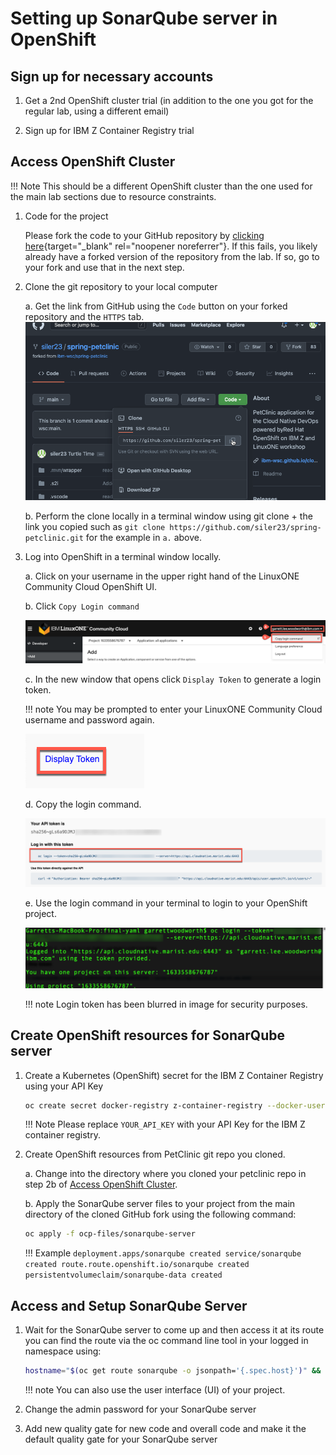 # Setting up SonarQube server in OpenShift

## Sign up for necessary accounts

1. Get a 2nd OpenShift cluster trial (in addition to the one you got for the regular lab, using a different email)

2. Sign up for IBM Z Container Registry trial

## Access OpenShift Cluster

!!! Note
    This should be a different OpenShift cluster than the one used for the main lab sections due to resource constraints.

1. Code for the project

    Please fork the code to your GitHub repository by [clicking here](https://github.com/ibm-wsc/spring-petclinic/fork){target="_blank" rel="noopener noreferrer"}. If this fails, you likely already have a forked version of the repository from the lab. If so, go to your fork and use that in the next step.

2. Clone the git repository to your local computer 

    a. Get the link from GitHub using the `Code` button on your forked repository and the `HTTPS` tab. ![Clone PetClinic example](../images/YamlSetup/ClonePetclinic.png)

    b. Perform the clone locally in a terminal window using git clone + the link you copied such as `git clone https://github.com/siler23/spring-petclinic.git` for the example in `a.` above.

3. Log into OpenShift in a terminal window locally.

    a. Click on your username in the upper right hand of the LinuxONE Community Cloud OpenShift UI.

    b. Click `Copy Login command`

    ![Copy Login Command](../images/YamlSetup/CopyLoginCommand.png)

    c. In the new window that opens click `Display Token` to generate a login token.

    !!! note
        You may be prompted to enter your LinuxONE Community Cloud username and password again.
        
    ![Display Token Prompt](../images/YamlSetup/DisplayTokenPrompt.png)

    d. Copy the login command.

    ![Oc Login Command Copy ](../images/YamlSetup/OcLoginCommand.png)

    e. Use the login command in your terminal to login to your OpenShift project.

    ![Terminal oc Login](../images/YamlSetup/TerminalLogin.png)

    !!! note
        Login token has been blurred in image for security purposes.

## Create OpenShift resources for SonarQube server

1. Create a Kubernetes (OpenShift) secret for the IBM Z Container Registry using your API Key

    ``` bash
    oc create secret docker-registry z-container-registry --docker-username=iamapikey --docker-server='icr.io' --docker-password='YOUR_API_KEY'
    ```

    !!! Note
        Please replace `YOUR_API_KEY` with your API Key for the IBM Z container registry.

2. Create OpenShift resources from PetClinic git repo you cloned.

    a. Change into the directory where you cloned your petclinic repo in step 2b of [Access OpenShift Cluster](#access-openshift-cluster).

    b. Apply the SonarQube server files to your project from the main directory of the cloned GitHub fork using the following command:

    ``` bash
    oc apply -f ocp-files/sonarqube-server
    ```

    !!! Example
        ```
        deployment.apps/sonarqube created
        service/sonarqube created
        route.route.openshift.io/sonarqube created
        persistentvolumeclaim/sonarqube-data created
        ```

## Access and Setup SonarQube Server

1. Wait for the SonarQube server to come up and then access it at its route you can find the route via the oc command line tool in your logged in namespace using:

    ``` bash
    hostname="$(oc get route sonarqube -o jsonpath='{.spec.host}')" && echo "https://${hostname}"
    ```

    !!! note
        You can also use the user interface (UI) of your project.

2. Change the admin password for your SonarQube server

3. Add new quality gate for new code and overall code and make it the default quality gate for your SonarQube server
